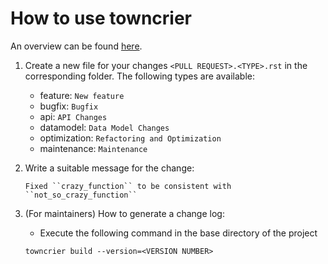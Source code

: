 # How to use towncrier

An overview can be found [here](https://towncrier.readthedocs.io/en/stable/quickstart.html#). 

1. Create a new file for your changes `<PULL REQUEST>.<TYPE>.rst` in the corresponding folder. The following types are available:
    - feature: `New feature`
    - bugfix: `Bugfix`
    - api: `API Changes`
    - datamodel: `Data Model Changes`
    - optimization: `Refactoring and Optimization`
    - maintenance: `Maintenance`


2. Write a suitable message for the change:
    ```
    Fixed ``crazy_function`` to be consistent with ``not_so_crazy_function``
    ```

3. (For maintainers) How to generate a change log:
    - Execute the following command in the base directory of the project
    ```
    towncrier build --version=<VERSION NUMBER>
    ```
